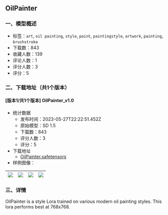 ## OilPainter
### 一、模型概述

- 标签：`art`, `oil painting`, `style`, `paint`, `paintingstyle`, `artwork`, `painting`, `brushstroke`
- 下载数：843
- 收藏人数：139
- 评论人数：1
- 评分人数：3
- 评分：5

### 二、下载地址（共1个版本）

#### [版本1/共1个版本] OilPainter_v1.0

- 统计数据
  - 发布时间：2023-05-27T22:22:51.452Z
  - 原始模型：SD 1.5
  - 下载数：843
  - 评分人数：3
  - 评分：5
- 下载地址
  - [OilPainter.safetensors](https://civitai.com/api/download/models/83144)
- 样例图像：

| <img src="https://image.civitai.com/xG1nkqKTMzGDvpLrqFT7WA/d03e1a96-2fe4-4b3d-826b-d4a2b0ff5da4/width=450/937055.jpeg" /> | <img src="https://image.civitai.com/xG1nkqKTMzGDvpLrqFT7WA/d8476400-d09a-4fce-b10c-bf3d91a3a937/width=450/937057.jpeg" /> | <img src="https://image.civitai.com/xG1nkqKTMzGDvpLrqFT7WA/6676d871-3929-4213-9255-5445e54a6b71/width=450/937059.jpeg" /> | <img src="https://image.civitai.com/xG1nkqKTMzGDvpLrqFT7WA/3238cbbc-64de-4cf8-bba8-e08d99caad68/width=450/937060.jpeg" /> |
| ---- | ---- | ---- | ---- |


### 三、详情
<p>OilPainter is a style Lora trained on various modern oil painting styles. This lora performs best at 768x768.</p>